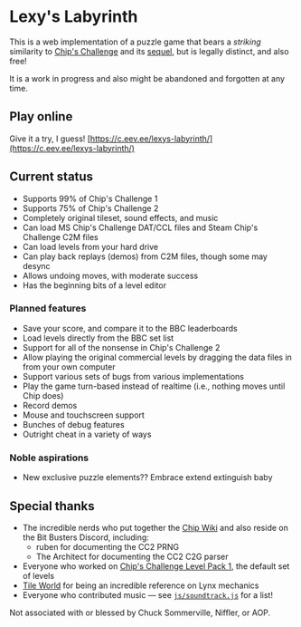 # Lexy's Labyrinth

This is a web implementation of a puzzle game that bears a _striking_ similarity to [Chip's Challenge](https://wiki.bitbusters.club/Chip%27s_Challenge) and its [sequel](https://wiki.bitbusters.club/Chip%27s_Challenge_2), but is legally distinct, and also free!

It is a work in progress and also might be abandoned and forgotten at any time.

## Play online

Give it a try, I guess!  [https://c.eev.ee/lexys-labyrinth/](https://c.eev.ee/lexys-labyrinth/)

## Current status

- Supports 99% of Chip's Challenge 1
- Supports 75% of Chip's Challenge 2
- Completely original tileset, sound effects, and music
- Can load MS Chip's Challenge DAT/CCL files and Steam Chip's Challenge C2M files
- Can load levels from your hard drive
- Can play back replays (demos) from C2M files, though some may desync
- Allows undoing moves, with moderate success
- Has the beginning bits of a level editor

### Planned features

- Save your score, and compare it to the BBC leaderboards
- Load levels directly from the BBC set list
- Support for all of the nonsense in Chip's Challenge 2
- Allow playing the original commercial levels by dragging the data files in from your own computer
- Support various sets of bugs from various implementations
- Play the game turn-based instead of realtime (i.e., nothing moves until Chip does)
- Record demos
- Mouse and touchscreen support
- Bunches of debug features
- Outright cheat in a variety of ways

### Noble aspirations

- New exclusive puzzle elements??  Embrace extend extinguish baby

## Special thanks

- The incredible nerds who put together the [Chip Wiki](https://wiki.bitbusters.club/) and also reside on the Bit Busters Discord, including:
  - ruben for documenting the CC2 PRNG
  - The Architect for documenting the CC2 C2G parser
- Everyone who worked on [Chip's Challenge Level Pack 1](https://wiki.bitbusters.club/Chip%27s_Challenge_Level_Pack_1), the default set of levels
- [Tile World](https://wiki.bitbusters.club/Tile_World) for being an incredible reference on Lynx mechanics
- Everyone who contributed music — see [`js/soundtrack.js`](js/soundtrack.js) for a list!

Not associated with or blessed by Chuck Sommerville, Niffler, or AOP.
